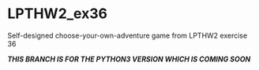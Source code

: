 # LPTHW2_ex36
Self-designed choose-your-own-adventure game from LPTHW2 exercise 36

***THIS BRANCH IS FOR THE PYTHON3 VERSION WHICH IS COMING SOON***
